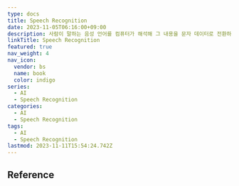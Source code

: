 ```yaml
---
type: docs
title: Speech Recognition
date: 2023-11-05T06:16:00+09:00
description: 사람이 말하는 음성 언어를 컴퓨터가 해석해 그 내용을 문자 데이터로 전환하는 처리
linkTitle: Speech Recognition
featured: true
nav_weight: 4
nav_icon:
  vendor: bs
  name: book
  color: indigo
series:
  - AI
  - Speech Recognition
categories:
  - AI
  - Speech Recognition
tags:
  - AI
  - Speech Recognition
lastmod: 2023-11-11T15:54:24.742Z
---
```


## Reference

